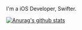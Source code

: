 I'm a iOS Developer, Swifter.

[![Anurag's github stats](https://github-readme-stats.vercel.app/api?username=developerjet&theme=tokyonight)](https://github.com/anuraghazra/github-readme-stats)
